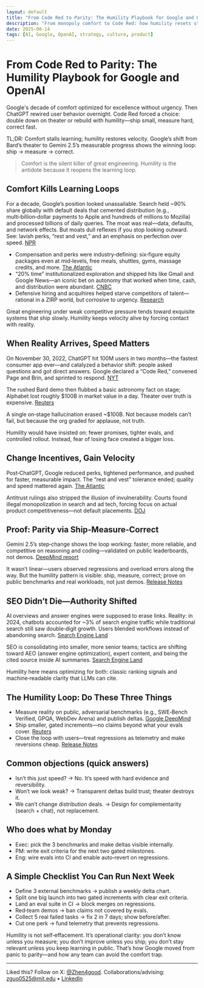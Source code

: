 ```yaml
---
layout: default
title: "From Code Red to Parity: The Humility Playbook for Google and OpenAI"
description: "From monopoly comfort to Code Red: how humility resets strategy, saves products, and keeps teams learning when the ground shifts."
date: 2025-08-14
tags: [AI, Google, OpenAI, strategy, culture, product]
---
```


# From Code Red to Parity: The Humility Playbook for Google and OpenAI

Google's decade of comfort optimized for excellence without urgency. Then ChatGPT rewired user behavior overnight. Code Red forced a choice: double down on theater or rebuild with humility—ship small, measure hard, correct fast.

TL;DR: Comfort stalls learning; humility restores velocity. Google’s shift from Bard’s theater to Gemini 2.5’s measurable progress shows the winning loop: ship → measure → correct.

> Comfort is the silent killer of great engineering. Humility is the antidote because it reopens the learning loop.

## Comfort Kills Learning Loops

For a decade, Google’s position looked unassailable. Search held ~90% share globally with default deals that cemented distribution (e.g., multi‑billion‑dollar payments to Apple and hundreds of millions to Mozilla) and processed billions of daily queries. The moat was real—data, defaults, and network effects. But moats dull reflexes if you stop looking outward. See: lavish perks, “rest and vest,” and an emphasis on perfection over speed. [NPR](https://www.npr.org/2024/08/05/nx-s1-5064624/google-justice-department-antitrust-search)

- Compensation and perks were industry‑defining: six‑figure equity packages even at mid‑levels, free meals, shuttles, gyms, massage credits, and more. [The Atlantic](https://www.theatlantic.com/technology/archive/2023/04/tech-company-perks-free-food-google/673855/)
- “20% time” institutionalized exploration and shipped hits like Gmail and Google News—an iconic bet on autonomy that worked when time, cash, and distribution were abundant. [CNBC](https://www.cnbc.com/2021/12/16/google-20-percent-rule-shows-exactly-how-much-time-you-should-spend-learning-new-skills.html)
- Defensive hiring and acquihires helped starve competitors of talent—rational in a ZIRP world, but corrosive to urgency. [Research](https://arxiv.org/pdf/2308.10046.pdf)

Great engineering under weak competitive pressure tends toward exquisite systems that ship slowly. Humility keeps velocity alive by forcing contact with reality.

## When Reality Arrives, Speed Matters

On November 30, 2022, ChatGPT hit 100M users in two months—the fastest consumer app ever—and catalyzed a behavior shift: people asked questions and got direct answers. Google declared a “Code Red,” convened Page and Brin, and sprinted to respond. [NYT](https://www.nytimes.com/2022/12/21/technology/ai-chatgpt-google-search.html)

The rushed Bard demo then flubbed a basic astronomy fact on stage; Alphabet lost roughly $100B in market value in a day. Theater over truth is expensive. [Reuters](https://www.reuters.com/technology/google-ai-chatbot-bard-offers-inaccurate-information-company-ad-2023-02-08/)

A single on‑stage hallucination erased ~$100B. Not because models can’t fail, but because the org graded for applause, not truth.

Humility would have insisted on: fewer promises, tighter evals, and controlled rollout. Instead, fear of losing face created a bigger loss.

## Change Incentives, Gain Velocity

Post‑ChatGPT, Google reduced perks, tightened performance, and pushed for faster, measurable impact. The “rest and vest” tolerance ended; quality and speed mattered again. [The Atlantic](https://www.theatlantic.com/technology/archive/2023/04/tech-company-perks-free-food-google/673855/)

Antitrust rulings also stripped the illusion of invulnerability. Courts found illegal monopolization in search and ad tech, forcing focus on actual product competitiveness—not default placements. [DOJ](https://www.justice.gov/opa/pr/department-justice-prevails-landmark-antitrust-case-against-google)

## Proof: Parity via Ship‑Measure‑Correct

Gemini 2.5’s step‑change shows the loop working: faster, more reliable, and competitive on reasoning and coding—validated on public leaderboards, not demos. [DeepMind report](https://storage.googleapis.com/deepmind-media/gemini/gemini_v2_5_report.pdf)

It wasn’t linear—users observed regressions and overload errors along the way. But the humility pattern is visible: ship, measure, correct; prove on public benchmarks and real workloads, not just demos. [Release Notes](https://gemini.google/release-notes/)

## SEO Didn’t Die—Authority Shifted

AI overviews and answer engines were supposed to erase links. Reality: in 2024, chatbots accounted for ~3% of search engine traffic while traditional search still saw double‑digit growth. Users blended workflows instead of abandoning search. [Search Engine Land](https://searchengineland.com/ai-search-booming-seo-still-not-dead-458935)

SEO is consolidating into smaller, more senior teams; tactics are shifting toward AEO (answer engine optimization), expert content, and being the cited source inside AI summaries. [Search Engine Land](https://searchengineland.com/ai-break-traditional-seo-agency-model-454317)

Humility here means optimizing for both: classic ranking signals and machine‑readable clarity that LLMs can cite.

## The Humility Loop: Do These Three Things

- Measure reality on public, adversarial benchmarks (e.g., SWE‑Bench Verified, GPQA, WebDev Arena) and publish deltas. [Google DeepMind](https://blog.google/technology/google-deepmind/gemini-model-thinking-updates-march-2025/)
- Ship smaller, gated increments—no claims beyond what your evals cover. [Reuters](https://www.reuters.com/technology/google-ai-chatbot-bard-offers-inaccurate-information-company-ad-2023-02-08/)
- Close the loop with users—treat regressions as telemetry and make reversions cheap. [Release Notes](https://gemini.google/release-notes/)

## Common objections (quick answers)

- Isn’t this just speed? → No. It’s speed with hard evidence and reversibility.
- Won’t we look weak? → Transparent deltas build trust; theater destroys it.
- We can’t change distribution deals. → Design for complementarity (search + chat), not replacement.

## Who does what by Monday

- Exec: pick the 3 benchmarks and make deltas visible internally.
- PM: write exit criteria for the next two gated milestones.
- Eng: wire evals into CI and enable auto‑revert on regressions.

## A Simple Checklist You Can Run Next Week

- Define 3 external benchmarks → publish a weekly delta chart.
- Split one big launch into two gated increments with clear exit criteria.
- Land an eval suite in CI → block merges on regressions.
- Red‑team demos → ban claims not covered by evals.
- Collect 5 real failed tasks → fix 2 in 7 days; show before/after.
- Cut one perk → fund telemetry that prevents regressions.

Humility is not self‑effacement. It’s operational clarity: you don’t know unless you measure; you don’t improve unless you ship; you don’t stay relevant unless you keep learning in public. That’s how Google moved from panic to parity—and how any team can avoid the comfort trap.

---

Liked this? Follow on X: [@Zhen4good](https://x.com/Zhen4good). Collaborations/advising: [zguo0525@mit.edu](mailto:zguo0525@mit.edu) • [LinkedIn](https://www.linkedin.com/in/gavin-guo-b764b6b4/)